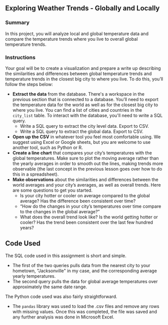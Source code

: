 ## Exploring Weather Trends - Globally and Locally

### Summary
In this project, you will analyze local and global temperature data and compare the temperature trends where you live to overall global temperature trends.

### Instructions
Your goal will be to create a visualization and prepare a write up describing the similarities and differences between global temperature trends and temperature trends in the closest big city to where you live. To do this, you’ll follow the steps below:

* __Extract the data__ from the database. There's a workspace in the previous section that is connected to a database. You’ll need to export the temperature data for the world as well as for the closest big city to where you live. You can find a list of cities and countries in the `city_list` table. To interact with the database, you'll need to write a SQL query.
    * Write a SQL query to extract the city level data. Export to CSV.
    * Write a SQL query to extract the global data. Export to CSV.
* __Open up the CSV__ in whatever tool you feel most comfortable using. We suggest using Excel or Google sheets, but you are welcome to use another tool, such as Python or R.
* __Create a line chart__ that compares your city’s temperatures with the global temperatures. Make sure to plot the moving average rather than the yearly averages in order to smooth out the lines, making trends more observable (the last concept in the previous lesson goes over how to do this in a spreadsheet).
* __Make observations__ about the similarities and differences between the world averages and your city’s averages, as well as overall trends. Here are some questions to get you started.
    * Is your city hotter or cooler on average compared to the global average? Has the difference been consistent over time?
    * “How do the changes in your city’s temperatures over time compare to the changes in the global average?”
    * What does the overall trend look like? Is the world getting hotter or cooler? Has the trend been consistent over the last few hundred years?

## Code Used

The SQL code used in this assignment is short and simple.
* The first of the two queries pulls data from the nearest city to your hometown, "Jacksonville" in my case, and the corresponding average yearly temperatures.
* The second query pulls the data for global average temperatures over approximately the same date range.

The Python code used was also fairly straightforward.
* The `pandas` library was used to load the .csv files and remove any rows with missing values.  Once this was completed, the file was saved and any further analysis was done in Microsoft Excel.
